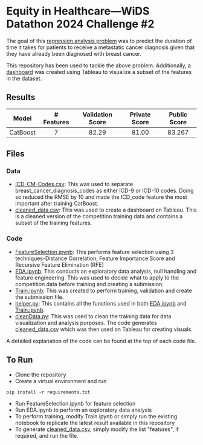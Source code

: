 # Equity in Healthcare—WiDS Datathon 2024 Challenge #2

The goal of this [regression analysis problem](https://www.kaggle.com/competitions/widsdatathon2024-challenge2/overview) was to predict the duration of time it takes for patients to receive a metastatic cancer diagnosis given that they have already been diagnosed with breast cancer.

This repository has been used to tackle the above problem. Additionally, a [dashboard](https://public.tableau.com/views/EquityInHealthcare/Dashboard2?:language=en-US&:sid=&:redirect=auth&:display_count=n&:origin=viz_share_link) was created using Tableau to visualize a subset of the features in the dataset.

## Results

| **Model** | **# Features** | **Validation Score** | **Private Score** |**Public Score** |
|:------------------:|:-----------------------------:|:--------------------------------------:|:-----------------------------:|:-----------------------------:        |
| CatBoost             | 7                       | 82.29                                | 81.00                       |83.267

## Files
### Data
- [ICD-CM-Codes.csv](https://github.com/trisha-c-a/Equity-in-Healthcare/blob/main/ICD-CM-Codes.csv): This was used to separate breast_cancer_diagnosis_codes as either ICD-9 or ICD-10 codes. Doing so reduced the RMSE by 10 and made the ICD_code feature the most important after training CatBoost.
- [cleaned_data.csv](https://github.com/trisha-c-a/Equity-in-Healthcare/blob/main/cleaned_data.csv): This was used to create a dashboard on Tableau. This is a cleaned version of the competition training data and contains a subset of the training features.

### Code
- [FeatureSelection.ipynb](https://github.com/trisha-c-a/Equity-in-Healthcare/blob/main/FeatureSelection.ipynb): This performs feature selection using 3 techniques-Distance Correlation, Feature Importance Score and Recursive Feature Elimination (RFE)
- [EDA.ipynb](https://github.com/trisha-c-a/Equity-in-Healthcare/blob/main/EDA.ipynb): This conducts an exploratory data analysis, null handling and feature engineering. This was used to decide what to apply to the competition data before training and creating a submission.
- [Train.ipynb](https://github.com/trisha-c-a/Equity-in-Healthcare/blob/main/Train.ipynb): This was created to perform training, validation and create the submission file.
- [helper.py](https://github.com/trisha-c-a/Equity-in-Healthcare/blob/main/helper.py): This contains all the functions used in both [EDA.ipynb](https://github.com/trisha-c-a/Equity-in-Healthcare/blob/main/EDA.ipynb) and [Train.ipynb](https://github.com/trisha-c-a/Equity-in-Healthcare/blob/main/Train.ipynb).
- [cleanData.py](https://github.com/trisha-c-a/Equity-in-Healthcare/blob/main/cleanData.py): This was used to clean the training data for data visualization and analysis purposes. The code generates [cleaned_data.csv](https://github.com/trisha-c-a/Equity-in-Healthcare/blob/main/cleaned_data.csv) which was then used on Tableau for creating visuals.

A detailed explanation of the code can be found at the top of each code file.

## To Run
- Clone the repository
- Create a virtual environment and run 
```
pip install -r requirements.txt
```
- Run FeatureSelection.ipynb for feature selection
- Run EDA.ipynb to perform an exploratory data analysis
- To perform training, modify Train.ipynb or simply run the existing notebook to replicate the latest result available in this repository
- To generate [cleaned_data.csv](https://github.com/trisha-c-a/Equity-in-Healthcare/blob/main/cleaned_data.csv), simply modify the list "features", if required, and run the file.